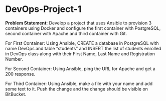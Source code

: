 # DevOps-Project-1

**Problem Statement:**
Develop a project that uses Ansible to provision 3 containers using Docker and configure the first container with PostgreSQL, second container with Apache and third container with Git.

For First Container: Using Ansible, CREATE a database in PostgreSQL with name DevOps and table “students” and INSERT the list of students enrolled in DevOps class along with their First Name, Last Name and Registration Number.

For Second Container: Using Ansible, ping the URL for Apache and get a 200 response.

For Third Container: Using Ansible, make a file with your name and add some text to it. Push the change and the change should be visible on BitBucket.
